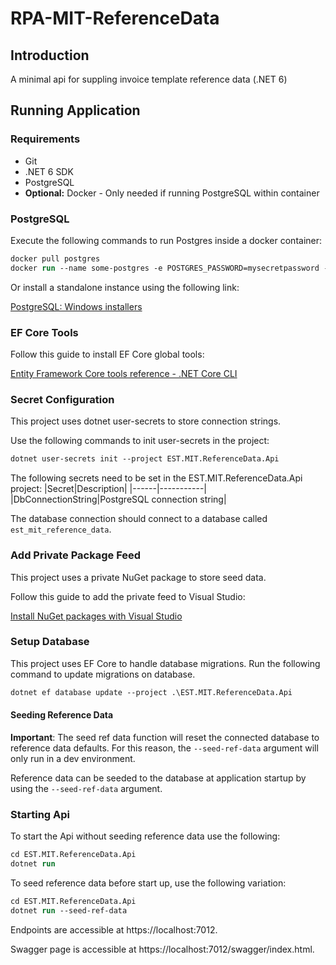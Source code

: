 # RPA-MIT-ReferenceData

## Introduction 
A minimal api for suppling invoice template reference data (.NET 6)

## Running Application
### Requirements
* Git
* .NET 6 SDK
* PostgreSQL
* **Optional:** Docker - Only needed if running PostgreSQL within container

### PostgreSQL
Execute the following commands to run Postgres inside a docker container:
```ps
docker pull postgres
docker run --name some-postgres -e POSTGRES_PASSWORD=mysecretpassword -d postgres
```

Or install a standalone instance using the following link:

[PostgreSQL: Windows installers](https://www.postgresql.org/download/windows/)

### EF Core Tools
Follow this guide to install EF Core global tools:

[Entity Framework Core tools reference - .NET Core CLI](https://learn.microsoft.com/en-us/ef/core/cli/dotnet)

### Secret Configuration
This project uses dotnet user-secrets to store connection strings.

Use the following commands to init user-secrets in the project:

```ps
dotnet user-secrets init --project EST.MIT.ReferenceData.Api
```

The following secrets need to be set in the EST.MIT.ReferenceData.Api project:
|Secret|Description|
|------|-----------|
|DbConnectionString|PostgreSQL connection string|

The database connection should connect to a database called `est_mit_reference_data`.

### Add Private Package Feed
This project uses a private NuGet package to store seed data.

Follow this guide to add the private feed to Visual Studio:

[Install NuGet packages with Visual Studio](https://learn.microsoft.com/en-us/azure/devops/artifacts/nuget/consume?view=azure-devops&tabs=windows)

### Setup Database
This project uses EF Core to handle database migrations. Run the following command to update migrations on database.

```ps
dotnet ef database update --project .\EST.MIT.ReferenceData.Api
```

#### Seeding Reference Data
**Important**: The seed ref data function will reset the connected database to reference data defaults. For this reason, the `--seed-ref-data` argument will only run in a dev environment.

Reference data can be seeded to the database at application startup by using the `--seed-ref-data` argument.

### Starting Api
To start the Api without seeding reference data use the following:
```ps
cd EST.MIT.ReferenceData.Api
dotnet run
```

To seed reference data before start up, use the following variation:
```ps
cd EST.MIT.ReferenceData.Api
dotnet run --seed-ref-data
```

Endpoints are accessible at https://localhost:7012.

Swagger page is accessible at https://localhost:7012/swagger/index.html.
